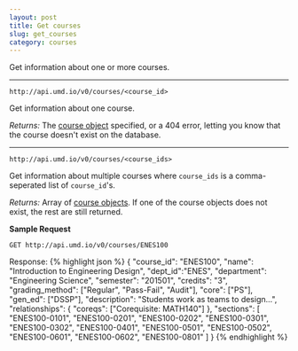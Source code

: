 ```yaml
---
layout: post
title: Get courses
slug: get_courses
category: courses
---
```


Get information about one or more courses.

----

`http://api.umd.io/v0/courses/<course_id>`

Get information about one course.

*Returns:* The [course object](#course_object) specified, or a 404 error, letting you know that the course doesn't exist on the database.

----

`http://api.umd.io/v0/courses/<course_ids>`

Get information about multiple courses where `course_ids` is a comma-seperated list of `course_id`'s.

*Returns:* Array of [course objects](#course_object). If one of the course objects does not exist, the rest are still returned.

<!-- EXAMPLE -->
**Sample Request**

`GET http://api.umd.io/v0/courses/ENES100`

Response:
{% highlight json %}
{
  "course_id": "ENES100",
  "name": "Introduction to Engineering Design",
  "dept_id":"ENES",
  "department": "Engineering Science",
  "semester": "201501",
  "credits": "3",
  "grading_method": ["Regular", "Pass-Fail", "Audit"],
  "core": ["PS"],
  "gen_ed": ["DSSP"],
  "description": "Students work as teams to design...",
  "relationships": {
    "coreqs": ["Corequisite: MATH140"]
  },
  "sections": [
    "ENES100-0101",
    "ENES100-0201",
    "ENES100-0202",
    "ENES100-0301",
    "ENES100-0302",
    "ENES100-0401",
    "ENES100-0501",
    "ENES100-0502",
    "ENES100-0601",
    "ENES100-0602",
    "ENES100-0801"
  ]
}
{% endhighlight %}
<!-- END -->